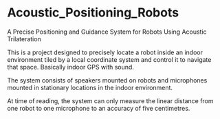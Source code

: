 # Acoustic_Positioning_Robots
A Precise Positioning and Guidance System for Robots Using Acoustic Trilateration

This is a project designed to precisely locate a robot inside an indoor environment tiled by a local coordinate system and control it to navigate that space.
Basically indoor GPS with sound.


The system consists of speakers mounted on robots and microphones mounted in stationary locations in the indoor environment.

At time of reading, the system can only measure the linear distance from one robot to one microphone to an accuracy of five centimetres.
